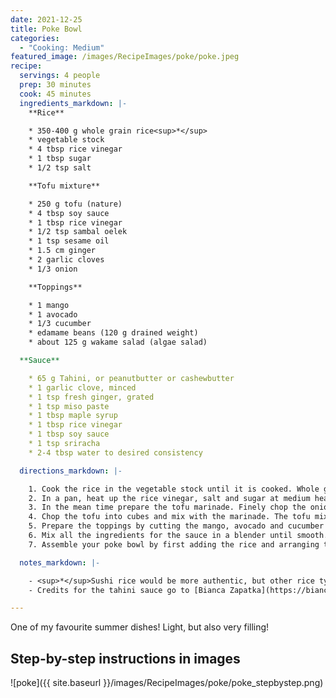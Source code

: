 ```yaml
---
date: 2021-12-25
title: Poke Bowl
categories:
  - "Cooking: Medium"
featured_image: /images/RecipeImages/poke/poke.jpeg
recipe:
  servings: 4 people
  prep: 30 minutes
  cook: 45 minutes
  ingredients_markdown: |-
    **Rice**

    * 350-400 g whole grain rice<sup>*</sup>
    * vegetable stock
    * 4 tbsp rice vinegar
    * 1 tbsp sugar
    * 1/2 tsp salt

    **Tofu mixture**

    * 250 g tofu (nature)
    * 4 tbsp soy sauce
    * 1 tbsp rice vinegar
    * 1/2 tsp sambal oelek
    * 1 tsp sesame oil
    * 1.5 cm ginger
    * 2 garlic cloves
    * 1/3 onion

    **Toppings**

    * 1 mango
    * 1 avocado
    * 1/3 cucumber
    * edamame beans (120 g drained weight)
    * about 125 g wakame salad (algae salad)

  **Sauce**

    * 65 g Tahini, or peanutbutter or cashewbutter
    * 1 garlic clove, minced
    * 1 tsp fresh ginger, grated
    * 1 tsp miso paste
    * 1 tbsp maple syrup
    * 1 tbsp rice vinegar
    * 1 tbsp soy sauce
    * 1 tsp sriracha
    * 2-4 tbsp water to desired consistency

  directions_markdown: |-

    1. Cook the rice in the vegetable stock until it is cooked. Whole grain rice usually takes 45 minutes to cook, plus an additional 15 minutes of soakening with the heat turned off.
    2. In a pan, heat up the rice vinegar, salt and sugar at medium heat until a homogenous liquid is obtained. Pour it over the cooked rice, mix and let the rice cool down.
    3. In the mean time prepare the tofu marinade. Finely chop the onion, garlic and ginger (the latter two can also be pressed) and mix with the soy sauce, rice vinegar, sambal oelek and sesame oil.
    4. Chop the tofu into cubes and mix with the marinade. The tofu mixture can either be eaten raw or cooked after being fried in a pan.
    5. Prepare the toppings by cutting the mango, avocado and cucumber into cubes.
    6. Mix all the ingredients for the sauce in a blender until smooth.
    7. Assemble your poke bowl by first adding the rice and arranging the toppings and tofu on top.

  notes_markdown: |-

    - <sup>*</sup>Sushi rice would be more authentic, but other rice types work as well.
    - Credits for the tahini sauce go to [Bianca Zapatka](https://biancazapatka.com/en/vegan-poke-bowl-with-tahini-sauce/#recipe).

---
```


One of my favourite summer dishes! Light, but also very filling!

<h2>Step-by-step instructions in images</h2>

![poke]({{ site.baseurl }}/images/RecipeImages/poke/poke_stepbystep.png)